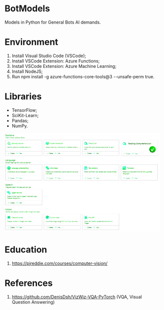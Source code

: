 # BotModels

Models in Python for General Bots AI demands.

# Environment

  1. Install Visual Studio Code (VSCode);
  2. Install VSCode Extension: Azure Functions;
  3. Install VSCode Extension: Azure Machine Learning;
  4. Install NodeJS;
  5. Run npm install -g azure-functions-core-tools@3 --unsafe-perm true.

# Libraries

- TensorFlow;
- SciKit-Learn;
- Pandas;
- NumPy.

![General Bots Models Services](https://raw.githubusercontent.com/GeneralBots/BotModels/master/BotModels.png)


# Education

1. https://pjreddie.com/courses/computer-vision/


# References

1. https://github.com/DenisDsh/VizWiz-VQA-PyTorch (VQA, Visual Question Answering)
